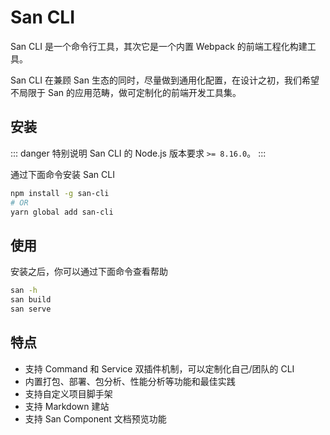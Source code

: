 # San CLI

San CLI 是一个命令行工具，其次它是一个内置 Webpack 的前端工程化构建工具。

San CLI 在兼顾 San 生态的同时，尽量做到通用化配置，在设计之初，我们希望不局限于 San 的应用范畴，做可定制化的前端开发工具集。

## 安装

::: danger 特别说明
San CLI 的 Node.js 版本要求 `>= 8.16.0`。
:::

通过下面命令安装 San CLI

```bash
npm install -g san-cli
# OR
yarn global add san-cli
```

## 使用

安装之后，你可以通过下面命令查看帮助

```bash
san -h
san build
san serve
```

## 特点

-   支持 Command 和 Service 双插件机制，可以定制化自己/团队的 CLI
-   内置打包、部署、包分析、性能分析等功能和最佳实践
-   支持自定义项目脚手架
-   支持 Markdown 建站
-   支持 San Component 文档预览功能
